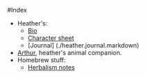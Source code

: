 #Index

* Heather's:
  * [Bio](./heather.bio.markdown)
  * [Character sheet](./heather.character.markdown)
  * [Journal] (./heather.journal.markdown)
* [Arthur](./arthur.markdown), heather's animal companion.
* Homebrew stuff:
  * [Herbalism notes](./homebrew.herbalism.markdown)
